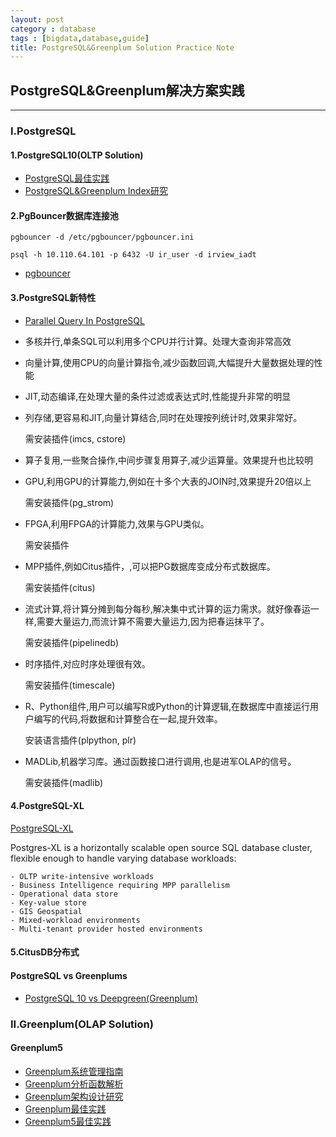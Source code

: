 ```yaml
---
layout: post
category : database
tags : [bigdata,database,guide]
title: PostgreSQL&Greenplum Solution Practice Note
---
```



## PostgreSQL&Greenplum解决方案实践
------------------------------------------------------------

### I.PostgreSQL

#### 1.PostgreSQL10(OLTP Solution)

- [PostgreSQL最佳实践](2017-05-30-postgresql-best-practice-note.md)
- [PostgreSQL&Greenplum Index研究](2017-12-16-postgresql-greenplum-index-note.md)

#### 2.PgBouncer数据库连接池

```linux
pgbouncer -d /etc/pgbouncer/pgbouncer.ini

psql -h 10.110.64.101 -p 6432 -U ir_user -d irview_iadt
```

- [pgbouncer](http://pgbouncer.projects.postgresql.org/doc/config.html)

#### 3.PostgreSQL新特性

- [Parallel Query In PostgreSQL](https://github.com/digoal/blog/blob/master/201707/20170714_01_pdf_001.pdf?spm=a2c4e.11153940.blogcont128016.25.3b0920adpIVVAw&file=20170714_01_pdf_001.pdf)
- 多核并行,单条SQL可以利用多个CPU并行计算。处理大查询非常高效
- 向量计算,使用CPU的向量计算指令,减少函数回调,大幅提升大量数据处理的性能
- JIT,动态编译,在处理大量的条件过滤或表达式时,性能提升非常的明显
- 列存储,更容易和JIT,向量计算结合,同时在处理按列统计时,效果非常好。

	需安装插件(imcs, cstore)

- 算子复用,一些聚合操作,中间步骤复用算子,减少运算量。效果提升也比较明
- GPU,利用GPU的计算能力,例如在十多个大表的JOIN时,效果提升20倍以上

	需安装插件(pg_strom)

- FPGA,利用FPGA的计算能力,效果与GPU类似。

	需安装插件

- MPP插件,例如Citus插件，,可以把PG数据库变成分布式数据库。

	需安装插件(citus)

- 流式计算,将计算分摊到每分每秒,解决集中式计算的运力需求。就好像春运一样,需要大量运力,而流计算不需要大量运力,因为把春运抹平了。
	
	需安装插件(pipelinedb)

- 时序插件,对应时序处理很有效。
	
	需安装插件(timescale)

- R、Python组件,用户可以编写R或Python的计算逻辑,在数据库中直接运行用户编写的代码,将数据和计算整合在一起,提升效率。
	
	安装语言插件(plpython, plr)

- MADLib,机器学习库。通过函数接口进行调用,也是进军OLAP的信号。

	需安装插件(madlib)

#### 4.PostgreSQL-XL

[PostgreSQL-XL](https://www.postgres-xl.org/documentation/intro-whatis-postgres-xl.html) 

Postgres-XL is a horizontally scalable open source SQL database cluster, flexible enough to handle varying database workloads:

	- OLTP write-intensive workloads
	- Business Intelligence requiring MPP parallelism
	- Operational data store
	- Key-value store
	- GIS Geospatial
	- Mixed-workload environments
	- Multi-tenant provider hosted environments

#### 5.CitusDB分布式

#### PostgreSQL vs Greenplums

- [PostgreSQL 10 vs Deepgreen(Greenplum)](https://yq.aliyun.com/articles/128016)


### II.Greenplum(OLAP Solution)

#### Greenplum5

- [Greenplum系统管理指南](2016-04-15-greenplum-system-admin-guide.md)
- [Greenplum分析函数解析](2016-07-30-greenplum-analysis-function.md)
- [Greenplum架构设计研究](2017-02-11-greenplum-arch-design-note.md)
- [Greenplum最佳实践](2017-05-28-greenplum-best-practice-note.md)
- [Greenplum5最佳实践](2017-12-03-greenplum5-best-practice-note.md)


